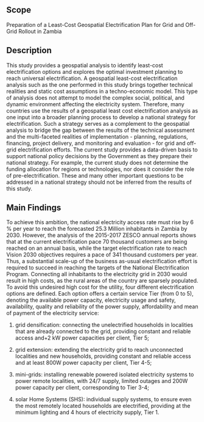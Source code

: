 ## Scope
Preparation of a Least-Cost Geospatial Electrification Plan for Grid and Off-Grid Rollout in Zambia

## Description
This study provides a geospatial analysis to identify least-cost electrification options and explores the optimal investment planning to reach universal electrification.
A geospatial least-cost electrification analysis such as the one performed in this study brings together technical realities and static cost assumptions in a techno-economic model. This type of analysis does not attempt to model the complex social, political, and dynamic environment affecting the electricity system.
Therefore, many countries use the results of a geospatial least cost electrification analysis as one input into a broader planning process to develop a national strategy for electrification. Such a strategy serves as a complement to the geospatial analysis to bridge the gap between the results of the technical assessment and the multi-faceted realities of implementation - planning, regulations, financing, project delivery, and monitoring and evaluation - for grid and off-grid electrification efforts. The current study provides a data-driven basis to support national policy decisions by the Government as they prepare their national strategy. For example, the current study does not determine the funding allocation for regions or technologies, nor does it consider the role of pre-electrification. These and many other important questions to be addressed in a national strategy should not be inferred from the results of this study.

## Main Findings
To achieve this ambition, the national electricity access rate must rise by 6 % per year to reach the forecasted 25.3 Million inhabitants in Zambia by 2030. However, the analysis of the 2015-2017 ZESCO annual reports shows that at the current electrification pace 70 thousand customers are being reached on an annual basis, while the target electrification rate to reach Vision 2030 objectives requires a pace of 341 thousand customers per year. Thus, a substantial scale-up of the business as-usual electrification effort is required to succeed in reaching the targets of the National Electrification Program.
Connecting all inhabitants to the electricity grid in 2030 would result in high costs, as the rural areas of the country are sparsely populated. To avoid this undesired high cost for the utility, four different electrification options are defined. Each option offers a certain service Tier (from 0 to 5), denoting the available power capacity, electricity usage and safety, availability, quality and reliability of the power supply, affordability and mean of payment of the electricity service:

1. grid densification: connecting the unelectrified households in localities that are already connected to the grid, providing constant and reliable access and+2 kW power capacities per client, Tier 5;

2. grid extension: extending the electricity grid to reach unconnected localities and new households, providing constant and reliable access and at least 800W power capacity per client, Tier 4-5;

3. mini-grids: installing renewable powered isolated electricity systems to power remote localities, with 24/7 supply, limited outages and 200W power capacity per client, corresponding to Tier 3-4;

4. solar Home Systems (SHS): individual supply systems, to ensure even the most remotely located households are electrified, providing at the minimum lighting and 4 hours of electricity supply, Tier 1.